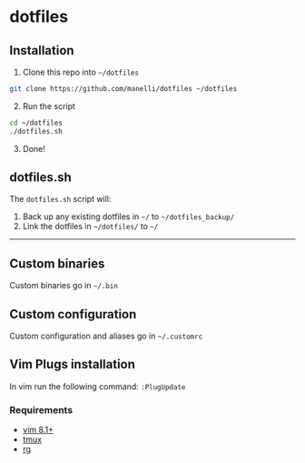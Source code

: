 dotfiles
========


## Installation
1) Clone this repo into `~/dotfiles`
``` bash
git clone https://github.com/manelli/dotfiles ~/dotfiles
```

2) Run the script
``` bash
cd ~/dotfiles
./dotfiles.sh
```

3) Done!


## dotfiles.sh
The `dotfiles.sh` script will:

1. Back up any existing dotfiles in `~/` to `~/dotfiles_backup/`
2. Link the dotfiles in `~/dotfiles/` to `~/`

---

## Custom binaries
Custom binaries go in `~/.bin`

## Custom configuration
Custom configuration and aliases go in `~/.customrc`

## Vim Plugs installation
In vim run the following command: `:PlugUpdate`

### Requirements
- [vim 8.1+](https://github.com/vim/vim)
- [tmux](https://github.com/tmux/tmux)
- [rg](https://github.com/BurntSushi/ripgrep)
